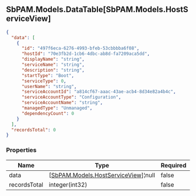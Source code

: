
<h2 id="tocS_SbPAM.Models.DataTable[SbPAM.Models.HostServiceView]">SbPAM.Models.DataTable[SbPAM.Models.HostServiceView]</h2>

<a id="schemasbpam.models.datatable[sbpam.models.hostserviceview]"></a>
<a id="schema_SbPAM.Models.DataTable[SbPAM.Models.HostServiceView]"></a>
<a id="tocSsbpam.models.datatable[sbpam.models.hostserviceview]"></a>
<a id="tocssbpam.models.datatable[sbpam.models.hostserviceview]"></a>

```json
{
  "data": [
    {
      "id": "497f6eca-6276-4993-bfeb-53cbbbba6f08",
      "hostId": "70e3fb2d-1cb6-4dbc-ab8d-fa7209aca5dd",
      "displayName": "string",
      "serviceName": "string",
      "description": "string",
      "startType": "Boot",
      "serviceType": 0,
      "userName": "string",
      "serviceAccountId": "a814cf67-aaac-43ae-acb4-8d34e82a4b4c",
      "serviceAccountType": "Configuration",
      "serviceAccountName": "string",
      "managedType": "Unmanaged",
      "dependencyCount": 0
    }
  ],
  "recordsTotal": 0
}

```

### Properties

|Name|Type|Required|Restrictions|Description|
|---|---|---|---|---|
|data|[[SbPAM.Models.HostServiceView](../Models/sbpam.models.hostserviceview.md)]¦null|false|none|none|
|recordsTotal|integer(int32)|false|none|none|


